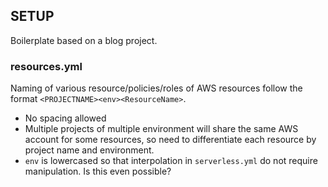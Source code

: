 ## SETUP

Boilerplate based on a blog project.

### resources.yml

Naming of various resource/policies/roles of AWS resources follow the format `<PROJECTNAME><env><ResourceName>`.
* No spacing allowed
* Multiple projects of multiple environment will share the same AWS account for some resources, so need to differentiate each resource by project name and environment.
* `env` is lowercased so that interpolation in `serverless.yml` do not require manipulation. Is this even possible?